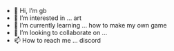 - 👋 Hi, I’m gb
- 👀 I’m interested in ... art
- 🌱 I’m currently learning ... how to make my own game
- 💞️ I’m looking to collaborate on ...
- 📫 How to reach me ... discord 

<!---
Sgbriel/Sgbriel is a ✨ special ✨ repository because its `README.md` (this file) appears on your GitHub profile.
You can click the Preview link to take a look at your changes.
--->
